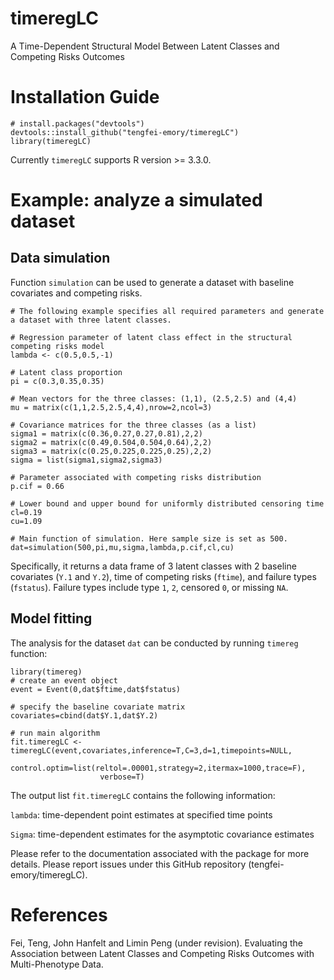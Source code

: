 # timeregLC
A Time-Dependent Structural Model Between Latent Classes and Competing Risks Outcomes

# Installation Guide
```{r}
# install.packages("devtools")
devtools::install_github("tengfei-emory/timeregLC")
library(timeregLC)
```
Currently `timeregLC` supports R version >= 3.3.0.

# Example: analyze a simulated dataset

## Data simulation

Function `simulation` can be used to generate a dataset with baseline covariates and competing risks.

```{r}
# The following example specifies all required parameters and generate a dataset with three latent classes.

# Regression parameter of latent class effect in the structural competing risks model
lambda <- c(0.5,0.5,-1)

# Latent class proportion
pi = c(0.3,0.35,0.35)

# Mean vectors for the three classes: (1,1), (2.5,2.5) and (4,4)
mu = matrix(c(1,1,2.5,2.5,4,4),nrow=2,ncol=3)

# Covariance matrices for the three classes (as a list)
sigma1 = matrix(c(0.36,0.27,0.27,0.81),2,2)
sigma2 = matrix(c(0.49,0.504,0.504,0.64),2,2)
sigma3 = matrix(c(0.25,0.225,0.225,0.25),2,2)
sigma = list(sigma1,sigma2,sigma3)

# Parameter associated with competing risks distribution
p.cif = 0.66

# Lower bound and upper bound for uniformly distributed censoring time
cl=0.19
cu=1.09

# Main function of simulation. Here sample size is set as 500.
dat=simulation(500,pi,mu,sigma,lambda,p.cif,cl,cu)
```
Specifically, it returns a data frame of 3 latent classes with 2 baseline covariates (`Y.1` and `Y.2`), time of competing risks (`ftime`), and failure types (`fstatus`). Failure types include type `1`, `2`, censored `0`, or missing `NA`. 

## Model fitting

The analysis for the dataset `dat` can be conducted by running `timereg` function:

```{r}
library(timereg)
# create an event object 
event = Event(0,dat$ftime,dat$fstatus)

# specify the baseline covariate matrix
covariates=cbind(dat$Y.1,dat$Y.2)

# run main algorithm
fit.timeregLC <- timeregLC(event,covariates,inference=T,C=3,d=1,timepoints=NULL,
                    control.optim=list(reltol=.00001,strategy=2,itermax=1000,trace=F),
                    verbose=T)
```                   

The output list `fit.timeregLC` contains the following information:

`lambda`: time-dependent point estimates at specified time points

`Sigma`: time-dependent estimates for the asymptotic covariance estimates

Please refer to the documentation associated with the package for more details. Please report issues under this GitHub repository (tengfei-emory/timeregLC).

# References

Fei, Teng, John Hanfelt and Limin Peng (under revision). Evaluating the Association between Latent Classes and Competing Risks Outcomes with Multi-Phenotype Data.
